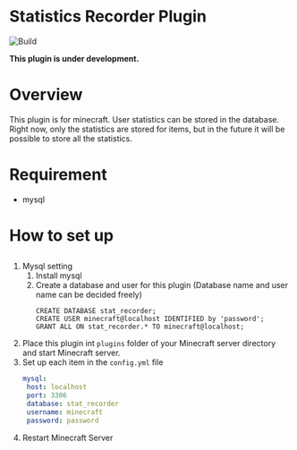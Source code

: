 # Statistics Recorder Plugin
![Build](https://github.com/kiyocy24/StatRecorder/workflows/Build/badge.svg)


**This plugin is under development.**

# Overview
This plugin is for minecraft.
User statistics can be stored in the database.
Right now, only the statistics are stored for items, but in the future it will be possible to store all the statistics.

# Requirement
- mysql

# How to set up
## 
1. Mysql setting
    1. Install mysql
    2. Create a database and user for this plugin (Database name and user name can be decided freely)
        ```bash:mysql
       CREATE DATABASE stat_recorder;
       CREATE USER minecraft@localhost IDENTIFIED by 'password';
       GRANT ALL ON stat_recorder.* TO minecraft@localhost;
        ``` 
2. Place this plugin int `plugins` folder of your Minecraft server directory and start Minecraft server.
3. Set up each item in the `config.yml` file
    ```yml:config.yml
   mysql:
     host: localhost
     port: 3306
     database: stat_recorder
     username: minecraft
     password: password
    ```
4. Restart Minecraft Server
